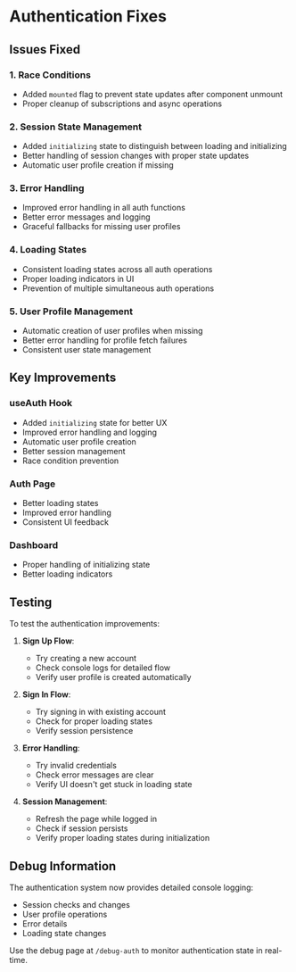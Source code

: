 # Authentication Fixes

## Issues Fixed

### 1. **Race Conditions**
- Added `mounted` flag to prevent state updates after component unmount
- Proper cleanup of subscriptions and async operations

### 2. **Session State Management**
- Added `initializing` state to distinguish between loading and initializing
- Better handling of session changes with proper state updates
- Automatic user profile creation if missing

### 3. **Error Handling**
- Improved error handling in all auth functions
- Better error messages and logging
- Graceful fallbacks for missing user profiles

### 4. **Loading States**
- Consistent loading states across all auth operations
- Proper loading indicators in UI
- Prevention of multiple simultaneous auth operations

### 5. **User Profile Management**
- Automatic creation of user profiles when missing
- Better error handling for profile fetch failures
- Consistent user state management

## Key Improvements

### useAuth Hook
- Added `initializing` state for better UX
- Improved error handling and logging
- Automatic user profile creation
- Better session management
- Race condition prevention

### Auth Page
- Better loading states
- Improved error handling
- Consistent UI feedback

### Dashboard
- Proper handling of initializing state
- Better loading indicators

## Testing

To test the authentication improvements:

1. **Sign Up Flow**:
   - Try creating a new account
   - Check console logs for detailed flow
   - Verify user profile is created automatically

2. **Sign In Flow**:
   - Try signing in with existing account
   - Check for proper loading states
   - Verify session persistence

3. **Error Handling**:
   - Try invalid credentials
   - Check error messages are clear
   - Verify UI doesn't get stuck in loading state

4. **Session Management**:
   - Refresh the page while logged in
   - Check if session persists
   - Verify proper loading states during initialization

## Debug Information

The authentication system now provides detailed console logging:
- Session checks and changes
- User profile operations
- Error details
- Loading state changes

Use the debug page at `/debug-auth` to monitor authentication state in real-time.
